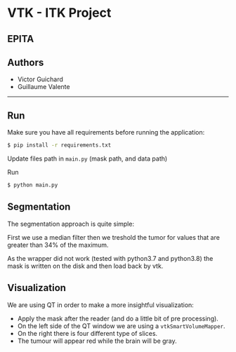 # VTK - ITK Project

## EPITA

## Authors

* Victor Guichard
* Guillaume Valente

---

## Run

Make sure you have all requirements before running the application:

```sh
$ pip install -r requirements.txt 
```

Update files path in `main.py` (mask path, and data path)

Run
```sh
$ python main.py 
```

## Segmentation

The segmentation approach is quite simple:

First we use a median filter then we treshold the tumor for values that are greater than 34% of the maximum.

As the wrapper did not work (tested with python3.7 and python3.8) the mask is written on the disk and then load back by vtk.

## Visualization

We are using QT in order to make a more insightful visualization:

- Apply the mask after the reader (and do a little bit of pre processing).
- On the left side of the QT window we are using a `vtkSmartVolumeMapper`.
- On the right there is four different type of slices.
- The tumour will appear red while the brain will be gray.